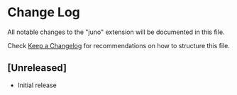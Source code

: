 # Change Log

All notable changes to the "juno" extension will be documented in this file.

Check [Keep a Changelog](http://keepachangelog.com/) for recommendations on how to structure this file.

## [Unreleased]

- Initial release